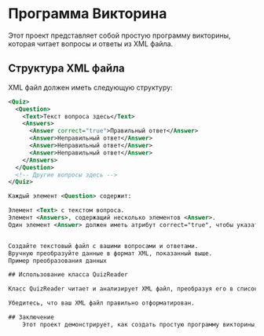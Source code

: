 # Программа Викторина

Этот проект представляет собой простую программу викторины, которая читает вопросы и ответы из XML файла.

## Структура XML файла

XML файл должен иметь следующую структуру:

```xml
<Quiz>
  <Question>
    <Text>Текст вопроса здесь</Text>
    <Answers>
      <Answer correct="true">Правильный ответ</Answer>
      <Answer>Неправильный ответ</Answer>
      <Answer>Неправильный ответ</Answer>
      <Answer>Неправильный ответ</Answer>
    </Answers>
  </Question>
  <!-- Другие вопросы здесь -->
</Quiz>

Каждый элемент <Question> содержит:

Элемент <Text> с текстом вопроса.
Элемент <Answers>, содержащий несколько элементов <Answer>.
Один элемент <Answer> должен иметь атрибут correct="true", чтобы указать правильный ответ.


Создайте текстовый файл с вашими вопросами и ответами.
Вручную преобразуйте данные в формат XML, показанный выше.
Пример преобразования данных

## Использование класса QuizReader

Класс QuizReader читает и анализирует XML файл, преобразуя его в список объектов QuizQuestion.

Убедитесь, что ваш XML файл правильно отформатирован.

## Заключение
    Этот проект демонстрирует, как создать простую программу викторины, используя XML для хранения данных и C# для чтения и отображения вопросов викторины.
